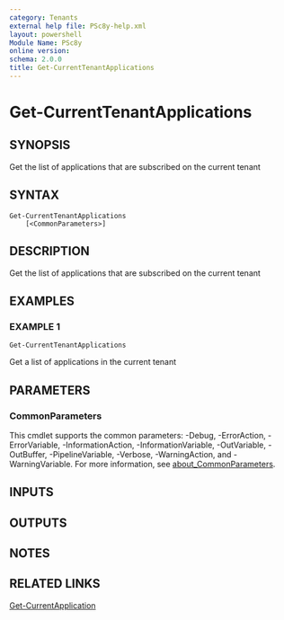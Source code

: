 ```yaml
---
category: Tenants
external help file: PSc8y-help.xml
layout: powershell
Module Name: PSc8y
online version:
schema: 2.0.0
title: Get-CurrentTenantApplications
---
```


# Get-CurrentTenantApplications

## SYNOPSIS
Get the list of applications that are subscribed on the current tenant

## SYNTAX

```
Get-CurrentTenantApplications
	[<CommonParameters>]
```

## DESCRIPTION
Get the list of applications that are subscribed on the current tenant

## EXAMPLES

### EXAMPLE 1
```
Get-CurrentTenantApplications
```

Get a list of applications in the current tenant

## PARAMETERS

### CommonParameters
This cmdlet supports the common parameters: -Debug, -ErrorAction, -ErrorVariable, -InformationAction, -InformationVariable, -OutVariable, -OutBuffer, -PipelineVariable, -Verbose, -WarningAction, and -WarningVariable. For more information, see [about_CommonParameters](http://go.microsoft.com/fwlink/?LinkID=113216).

## INPUTS

## OUTPUTS

## NOTES

## RELATED LINKS

[Get-CurrentApplication]()

